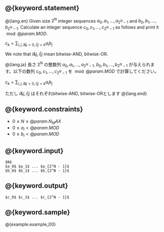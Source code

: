 ## @{keyword.statement}

@{lang.en}
Given size $2^N$ integer sequences $a_0, a_1, \dots, a_{2^N - 1}$ and $b_0, b_1, \dots, b_{2^N - 1}$. Calculate an integer sequence $c_0, c_1, \dots, c_{2^N - 1}$ as follows and print it $\bmod @{param.MOD}$.

$c_k = \sum_{i, j, i \& j = 0, i | j = k} a_i b_j$

We note that $i \& j, i | j$ mean bitwise-AND, bitwise-OR.

@{lang.ja}
長さ $2^N$ の整数列 $a_0, a_1, \dots, a_{2^N - 1}$, $b_0, b_1, \dots, b_{2^N - 1}$ が与えられます。以下の数列 $c_0, c_1, \dots, c_{2^N - 1}$ を $\bmod @{param.MOD}$ で計算してください。

$c_k = \sum_{i, j, i \& j = 0, i | j = k} a_i b_j$

ただし $i \& j, i | j$ はそれぞれbitwise-AND, bitwise-ORとします
@{lang.end}


## @{keyword.constraints}

- $0 \leq N \leq @{param.N_MAX}$
- $0 \leq a_i < @{param.MOD}$
- $0 \leq b_i < @{param.MOD}$


## @{keyword.input}

```
$N$
$a_0$ $a_1$ ... $a_{2^N - 1}$
$b_0$ $b_1$ ... $b_{2^N - 1}$
```

## @{keyword.output}

```
$c_0$ $c_1$ ... $c_{2^N - 1}$
```

## @{keyword.sample}

@{example.example_00}
